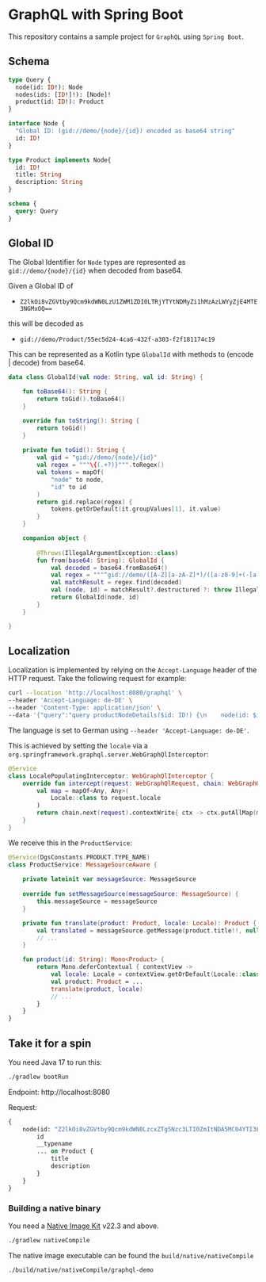# GraphQL with Spring Boot

This repository contains a sample project for `GraphQL` using `Spring Boot`.

## Schema

```graphql
type Query {
  node(id: ID!): Node
  nodes(ids: [ID!]!): [Node]!
  product(id: ID!): Product
}

interface Node {
  "Global ID: (gid://demo/{node}/{id}) encoded as base64 string"
  id: ID!
}

type Product implements Node{
  id: ID!
  title: String
  description: String
}

schema {
  query: Query
}
```

## Global ID

The Global Identifier for `Node` types are represented as `gid://demo/{node}/{id}` when decoded from base64.

Given a Global ID of

- `Z2lkOi8vZGVtby9Qcm9kdWN0LzU1ZWM1ZDI0LTRjYTYtNDMyZi1hMzAzLWYyZjE4MTE3NGMxOQ==`

this will be decoded as

- `gid://demo/Product/55ec5d24-4ca6-432f-a303-f2f181174c19`

This can be represented as a Kotlin type `GlobalId` with methods to (encode | decode) from base64.

```kotlin
data class GlobalId(val node: String, val id: String) {

    fun toBase64(): String {
        return toGid().toBase64()
    }

    override fun toString(): String {
        return toGid()
    }
    
    private fun toGid(): String {
        val gid = "gid://demo/{node}/{id}"
        val regex = """\{(.+?)}""".toRegex()
        val tokens = mapOf(
            "node" to node,
            "id" to id
        )
        return gid.replace(regex) {
            tokens.getOrDefault(it.groupValues[1], it.value)
        }
    }

    companion object {
        
        @Throws(IllegalArgumentException::class)
        fun from(base64: String): GlobalId {
            val decoded = base64.fromBase64()
            val regex = """^gid://demo/([A-Z][a-zA-Z]*)/([a-z0-9]+(-[a-z0-9]+)*)$""".toRegex()
            val matchResult = regex.find(decoded)
            val (node, id) = matchResult?.destructured ?: throw IllegalArgumentException("Invalid ID: $base64")
            return GlobalId(node, id)
        }
    }

}

```

## Localization

Localization is implemented by relying on the `Accept-Language` header of the HTTP request. Take the
following request for example:

```bash
curl --location 'http://localhost:8080/graphql' \
--header 'Accept-Language: de-DE' \
--header 'Content-Type: application/json' \
--data '{"query":"query productNodeDetails($id: ID!) {\n    node(id: $id) {\n        id\n        __typename\n        ... on Product {\n            title\n            description\n        }\n    }\n}\n","variables":{"id":"Z2lkOi8vZGVtby9Qcm9kdWN0LzcxZTg5Nzc3LTI0ZmItNDA5MC04YTI3LTE0NzU2ZGQ2OWI3MQ"}}'
```

The language is set to German using `--header 'Accept-Language: de-DE'`.

This is achieved by setting the `locale` via a `org.springframework.graphql.server.WebGraphQlInterceptor`:

```kotlin
@Service
class LocalePopulatingInterceptor: WebGraphQlInterceptor {
    override fun intercept(request: WebGraphQlRequest, chain: WebGraphQlInterceptor.Chain): Mono<WebGraphQlResponse> {
        val map = mapOf<Any, Any>(
            Locale::class to request.locale
        )
        return chain.next(request).contextWrite{ ctx -> ctx.putAllMap(map) }
    }
}
```

We receive this in the `ProductService`:

```kotlin
@Service(DgsConstants.PRODUCT.TYPE_NAME)
class ProductService: MessageSourceAware {
    
    private lateinit var messageSource: MessageSource
    
    override fun setMessageSource(messageSource: MessageSource) {
        this.messageSource = messageSource
    }

    private fun translate(product: Product, locale: Locale): Product {
        val translated = messageSource.getMessage(product.title!!, null, locale)
        // ...
    }

    fun product(id: String): Mono<Product> {
        return Mono.deferContextual { contextView ->
            val locale: Locale = contextView.getOrDefault(Locale::class, Locale.getDefault())!!
            val product: Product = ...
            translate(product, locale)
            // ...
        }
    }
}
```

## Take it for a spin

You need Java 17 to run this:

```bash
./gradlew bootRun
```

Endpoint: http://localhost:8080

Request:

```graphql
{
    node(id: "Z2lkOi8vZGVtby9Qcm9kdWN0LzcxZTg5Nzc3LTI0ZmItNDA5MC04YTI3LTE0NzU2ZGQ2OWI3MQ") {
        id
        __typename
        ... on Product {
            title
            description
        }
    }
}
```

### Building a native binary

You need a [Native Image Kit](https://bell-sw.com/pages/downloads/native-image-kit/#/nik-22-17) v22.3 and above.

```bash
./gradlew nativeCompile
```

The native image executable can be found the `build/native/nativeCompile`

```bash
./build/native/nativeCompile/graphql-demo
```
